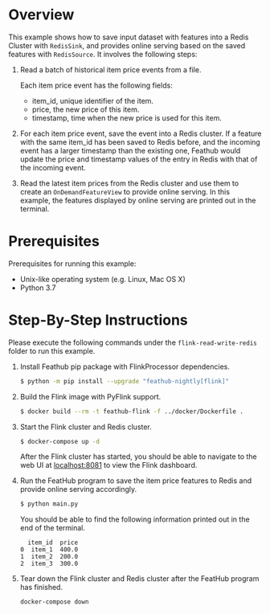 # Overview

This example shows how to save input dataset with features into a Redis Cluster
with `RedisSink`, and provides online serving based on the saved features with
`RedisSource`. It involves the following steps:

1. Read a batch of historical item price events from a file.

   Each item price event has the following fields:
   - item_id, unique identifier of the item.
   - price, the new price of this item.
   - timestamp, time when the new price is used for this item.

2. For each item price event, save the event into a Redis cluster. If a feature
   with the same item_id has been saved to Redis before, and the incoming event
   has a larger timestamp than the existing one, Feathub would update the price
   and timestamp values of the entry in Redis with that of the incoming event.

3. Read the latest item prices from the Redis cluster and use them to create an
   `OnDemandFeatureView` to provide online serving. In this example, the
   features displayed by online serving are printed out in the terminal.

# Prerequisites

Prerequisites for running this example:
- Unix-like operating system (e.g. Linux, Mac OS X)
- Python 3.7

# Step-By-Step Instructions

Please execute the following commands under the `flink-read-write-redis` folder
to run this example.

1. Install Feathub pip package with FlinkProcessor dependencies.

   ```bash
   $ python -m pip install --upgrade "feathub-nightly[flink]"
   ```

2. Build the Flink image with PyFlink support.

   ```bash
   $ docker build --rm -t feathub-flink -f ../docker/Dockerfile .
   ```

3. Start the Flink cluster and Redis cluster.

   ```bash
   $ docker-compose up -d
   ```

   After the Flink cluster has started, you should be able to navigate to the
   web UI at [localhost:8081](http://localhost:8081) to view the Flink
   dashboard.

4. Run the FeatHub program to save the item price features to Redis and provide
   online serving accordingly.

   ```bash
   $ python main.py
   ```

   You should be able to find the following information printed out in the end
   of the terminal.

   ```
     item_id  price
   0  item_1  400.0
   1  item_2  200.0
   2  item_3  300.0
   ```

5. Tear down the Flink cluster and Redis cluster after the FeatHub program has
   finished.

   ```bash
   docker-compose down
   ```
